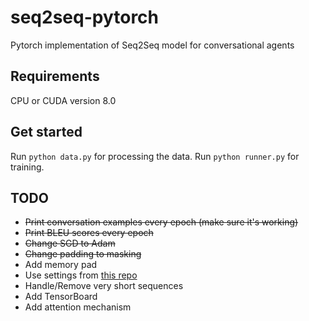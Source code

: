 # seq2seq-pytorch
Pytorch implementation of Seq2Seq model for conversational agents

## Requirements
CPU or CUDA version 8.0

## Get started
Run `python data.py` for processing the data.
Run `python runner.py` for training.

## TODO
* ~~Print conversation examples every epoch (make sure it's working)~~
* ~~Print BLEU scores every epoch~~
* ~~Change SGD to Adam~~
* ~~Change padding to masking~~
* Add memory pad
* Use settings from [this repo](https://github.com/jiweil/Neural-Dialogue-Generation)
* Handle/Remove very short sequences
* Add TensorBoard
* Add attention mechanism
